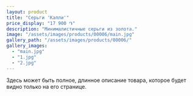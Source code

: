 ```yaml
---
layout: product
title: "Серьги 'Капли'"
price_display: "17 900 ֏"
description: "Минималистичные серьги из золота."
image: "/assets/images/products/00006/main.jpg"
gallery_path: "/assets/images/products/00006/"
gallery_images:
  - "main.jpg"
  - "1.jpg"
  - "2.jpg"
---
```


Здесь может быть полное, длинное описание товара, которое будет видно только на его странице.  
